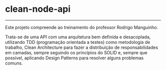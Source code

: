 # clean-node-api

---

Este projeto compreende ao treinamento do professor Rodrigo Manguinho.

Trata-se de uma API com uma arquitetura bem definida e desacoplada, utilizando TDD (programação orientada a testes) como metodologia de trabalho, Clean Architecture para fazer a distribuição de responsabilidades em camadas, sempre seguindo os princípios do SOLID e, sempre que possível, aplicando Design Patterns para resolver alguns problemas comuns.